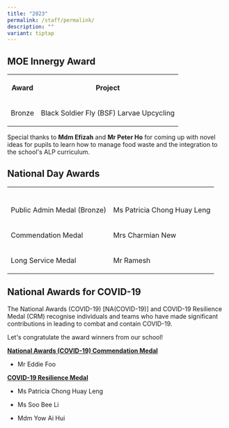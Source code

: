 ```yaml
---
title: "2023"
permalink: /staff/permalink/
description: ""
variant: tiptap
---
```

<h2>MOE Innergy Award</h2><table><tbody><tr><th rowspan="1" colspan="1"><p>Award</p></th><th rowspan="1" colspan="1"><p>Project</p></th></tr><tr><td rowspan="1" colspan="1"><p>Bronze</p></td><td rowspan="1" colspan="1"><p>Black Soldier Fly (BSF) Larvae Upcycling</p></td></tr></tbody></table><p>Special thanks to <strong>Mdm Efizah</strong> and <strong>Mr Peter Ho</strong> for coming up with novel ideas for pupils to learn how to manage food waste and the integration to the school's ALP curriculum.</p><h2>National Day Awards</h2><table><tbody><tr><th rowspan="1" colspan="1"><p></p></th><th rowspan="1" colspan="1"><p></p></th></tr><tr><td rowspan="1" colspan="1"><p>Public Admin Medal (Bronze)</p></td><td rowspan="1" colspan="1"><p>Ms Patricia Chong Huay Leng</p></td></tr><tr><td rowspan="1" colspan="1"><p>Commendation Medal</p></td><td rowspan="1" colspan="1"><p>Mrs Charmian New</p></td></tr><tr><td rowspan="1" colspan="1"><p>Long Service Medal</p></td><td rowspan="1" colspan="1"><p>Mr Ramesh</p></td></tr></tbody></table><h2>National Awards for COVID-19</h2><p>The National Awards (COVID-19) [NA(COVID-19)] and COVID-19 Resilience Medal (CRM) recognise individuals and teams who have made significant contributions in leading to combat and contain COVID-19.</p><p>Let's congratulate the award winners from our school!</p><p><strong><u>National Awards (COVID-19) Commendation Medal</u></strong></p><ul data-tight="true" class="tight"><li><p>Mr Eddie Foo</p></li></ul><p><strong><u>COVID-19 Resilience Medal</u></strong></p><ul data-tight="true" class="tight"><li><p>Ms Patricia Chong Huay Leng</p></li><li><p>Ms Soo Bee Li</p></li><li><p>Mdm Yow Ai Hui</p></li></ul><p></p>